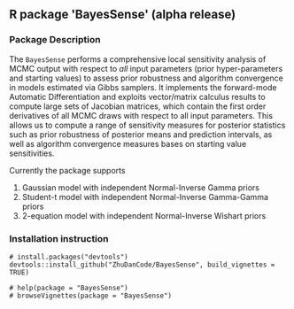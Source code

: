 ## R package 'BayesSense' (alpha release)

### Package Description
The `BayesSense` performs a comprehensive local sensitivity analysis of MCMC 
output with respect to *all* input parameters (prior hyper-parameters and 
starting values) to assess prior robustness and algorithm convergence in 
models estimated via Gibbs samplers. It implements the forward-mode
Automatic Differentiation and exploits vector/matrix calculus results 
to compute large sets of Jacobian matrices, which contain the first order 
derivatives of all MCMC draws with respect to all input parameters. This allows us to compute a range of sensitivity measures for posterior statistics such as 
prior robustness of posterior means and prediction intervals, as well as 
algorithm convergence measures bases on starting value sensitivities. 

Currently the package supports

1. Gaussian model with independent Normal-Inverse Gamma priors
2. Student-t model with independent Normal-Inverse Gamma-Gamma priors
3. 2-equation model with independent Normal-Inverse Wishart priors


### Installation instruction
```{r}
# install.packages("devtools")
devtools::install_github("ZhuDanCode/BayesSense", build_vignettes = TRUE)

# help(package = "BayesSense")
# browseVignettes(package = "BayesSense")
```
